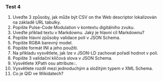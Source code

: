 ### **Test 4**

1. Uveďte 3 způsoby, jak může být CSV on the Web descriptor lokalizován na základě URL tabulky.
2. Popište Pulse-Code Modulation v kontextu digitálního zvuku.
3. Uveďte příklad textu v Markdownu. Jaký je hlavní cíl Markdownu?
4. Popište hlavní způsoby validace polí v JSON Schema.
5. Popište RGBA barevný model.
6. Popište formát INI a jeho použití.
7. Na příkladu vysvětlete, jak lze v JSON-LD zachovat pořadí hodnot v poli.
8. Popište 3 validační klíčová slova v JSON Schema.
9. Vysvětlete XPath osu attribute::.
10. Vysvětlete rozdíl mezi jednoduchým a složitým typem v XML Schema.
11. Co je QID ve Wikidatech?
